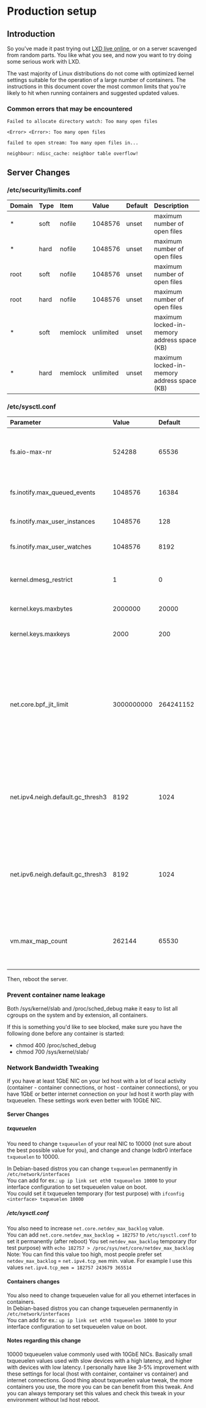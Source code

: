 # Production setup
## Introduction
So you've made it past trying out [LXD live online](https://linuxcontainers.org/lxd/try-it/),
or on a server scavenged from random parts. You like what you see,
and now you want to try doing some serious work with LXD.

The vast majority of Linux distributions do not come with optimized
kernel settings suitable for the operation of a large number of
containers. The instructions in this document cover the most common
limits that you're likely to hit when running containers and suggested
updated values.

### Common errors that may be encountered

`Failed to allocate directory watch: Too many open files`

`<Error> <Error>: Too many open files`

`failed to open stream: Too many open files in...`

`neighbour: ndisc_cache: neighbor table overflow!`

## Server Changes
### /etc/security/limits.conf

Domain  | Type  | Item    | Value     | Default   | Description
:-----  | :---  | :----   | :-------- | :-------- | :----------
\*      | soft  | nofile  | 1048576   | unset     | maximum number of open files
\*      | hard  | nofile  | 1048576   | unset     | maximum number of open files
root    | soft  | nofile  | 1048576   | unset     | maximum number of open files
root    | hard  | nofile  | 1048576   | unset     | maximum number of open files
\*      | soft  | memlock | unlimited | unset     | maximum locked-in-memory address space (KB)
\*      | hard  | memlock | unlimited | unset     | maximum locked-in-memory address space (KB)


### /etc/sysctl.conf

Parameter                           | Value      | Default   | Description
:-----                              | :---       | :---      | :---
fs.aio-max-nr                       | 524288     | 65536     | This is the maximum number of concurrent async I/O operations. You might need to increase it further if you have a lot of workloads that use the AIO subsystem (e.g. MySQL)
fs.inotify.max\_queued\_events      | 1048576    | 16384     | This specifies an upper limit on the number of events that can be queued to the corresponding inotify instance. [1]
fs.inotify.max\_user\_instances     | 1048576    | 128       | This specifies an upper limit on the number of inotify instances that can be created per real user ID. [1]
fs.inotify.max\_user\_watches       | 1048576    | 8192      | This specifies an upper limit on the number of watches that can be created per real user ID. [1]
kernel.dmesg\_restrict              | 1          | 0         | This denies container access to the messages in the kernel ring buffer. Please note that this also will deny access to non-root users on the host system.
kernel.keys.maxbytes                | 2000000    | 20000     | This is the maximum size of the keyring non-root users can use
kernel.keys.maxkeys                 | 2000       | 200       | This is the maximum number of keys a non-root user can use, should be higher than the number of containers
net.core.bpf\_jit\_limit            | 3000000000 | 264241152 | This is a limit on the size of eBPF JIT allocations which is usually set to PAGE_SIZE * 40000. When your kernel is compiled with `CONFIG_BPF_JIT_ALWAYS_ON=y` then `/proc/sys/net/core/bpf_jit_enable` is set to `1` and can't be changed. On such kernels the eBPF JIT compiler will treat failure to JIT compile a bpf program such as a `seccomp` filter as fatal when it would continue on another kernel. On such kernels the limit for eBPF jitted programs needs to be increased siginficantly.
net.ipv4.neigh.default.gc\_thresh3  | 8192       | 1024      | This is the maximum number of entries in ARP table (IPv4). You should increase this if you create over 1024 containers. Otherwise, you will get the error `neighbour: ndisc_cache: neighbor table overflow!` when the ARP table gets full and those containers will not be able to get a network configuration. [2]
net.ipv6.neigh.default.gc\_thresh3  | 8192       | 1024      | This is the maximum number of entries in ARP table (IPv6). You should increase this if you plan to create over 1024 containers. Otherwise, you will get the error `neighbour: ndisc_cache: neighbor table overflow!` when the ARP table gets full and those containers will not be able to get a network configuration. [2]
vm.max\_map\_count                  | 262144     | 65530     | This file contains the maximum number of memory map areas a process may have. Memory map areas are used as a side-effect of calling malloc, directly by mmap and mprotect, and also when loading shared libraries.

Then, reboot the server.


[1]: http://man7.org/linux/man-pages/man7/inotify.7.html
[2]: https://www.kernel.org/doc/Documentation/networking/ip-sysctl.txt

### Prevent container name leakage
Both /sys/kernel/slab and /proc/sched\_debug make it easy to list all
cgroups on the system and by extension, all containers.

If this is something you'd like to see blocked, make sure you have the
following done before any container is started:

 - chmod 400 /proc/sched\_debug
 - chmod 700 /sys/kernel/slab/

### Network Bandwidth Tweaking 
If you have at least 1GbE NIC on your lxd host with a lot of local
activity (container - container connections, or host - container
connections), or you have 1GbE or better internet connection on your lxd
host it worth play with txqueuelen. These settings work even better with
10GbE NIC.

#### Server Changes
##### txqueuelen 
You need to change `txqueuelen` of your real NIC to 10000 (not sure
about the best possible value for you), and change and change lxdbr0
interface `txqueuelen` to 10000.  

In Debian-based distros you can change `txqueuelen` permanently in `/etc/network/interfaces`  
You can add for ex.: `up ip link set eth0 txqueuelen 10000` to your interface configuration to set txqueuelen value on boot.  
You could set it txqueuelen temporary (for test purpose) with `ifconfig <interface> txqueuelen 10000`

##### /etc/sysctl.conf
You also need to increase `net.core.netdev_max_backlog` value.  
You can add `net.core.netdev_max_backlog = 182757` to `/etc/sysctl.conf` to set it permanently (after reboot)
You set `netdev_max_backlog` temporary (for test purpose) with `echo 182757 > /proc/sys/net/core/netdev_max_backlog`
Note: You can find this value too high, most people prefer set `netdev_max_backlog` = `net.ipv4.tcp_mem` min. value.
For example I use this values `net.ipv4.tcp_mem = 182757 243679 365514`

#### Containers changes
You also need to change txqueuelen value for all you ethernet interfaces in containers.  
In Debian-based distros you can change txqueuelen permanently in `/etc/network/interfaces`  
You can add for ex.: `up ip link set eth0 txqueuelen 10000` to your interface configuration to set txqueuelen value on boot.

#### Notes regarding this change
10000 txqueuelen value commonly used with 10GbE NICs. Basically small
txqueuelen values used with slow devices with a high latency, and higher
with devices with low latency. I personally have like 3-5% improvement
with these settings for local (host with container, container vs
container) and internet connections. Good thing about txqueuelen value
tweak, the more containers you use, the more you can be can benefit from
this tweak. And you can always temporary set this values and check this
tweak in your environment without lxd host reboot.
